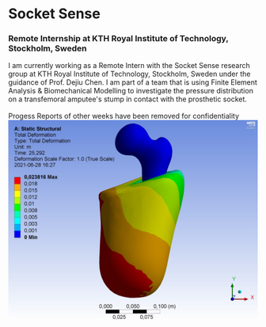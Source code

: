 # Socket Sense
### Remote Internship at KTH Royal Institute of Technology, Stockholm, Sweden
I am currently working as a Remote Intern with the Socket Sense research group at KTH Royal Institute of Technology, Stockholm, Sweden under the guidance of Prof. Dejiu Chen. I am part of a team that is using Finite Element Analysis & Biomechanical Modelling to investigate the pressure distribution on a transfemoral amputee's stump in contact with the prosthetic socket.<br><br>
Progess Reports of other weeks have been removed for confidentiality
<br>
![Total Deformation](https://github.com/srivastav-ayush/socket-sense/blob/main/Total%20Deformation.jpg)

